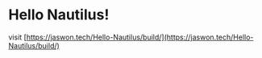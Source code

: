 # Hello Nautilus!

visit [https://jaswon.tech/Hello-Nautilus/build/](https://jaswon.tech/Hello-Nautilus/build/)
